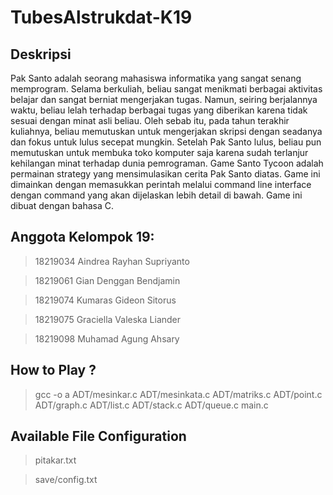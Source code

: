 # TubesAlstrukdat-K19

## Deskripsi
Pak Santo adalah seorang mahasiswa informatika yang sangat senang memprogram. Selama
berkuliah, beliau sangat menikmati berbagai aktivitas belajar dan sangat berniat mengerjakan
tugas. Namun, seiring berjalannya waktu, beliau lelah terhadap berbagai tugas yang diberikan
karena tidak sesuai dengan minat asli beliau. Oleh sebab itu, pada tahun terakhir kuliahnya, beliau
memutuskan untuk mengerjakan skripsi dengan seadanya dan fokus untuk lulus secepat mungkin.
Setelah Pak Santo lulus, beliau pun memutuskan untuk membuka toko komputer saja karena
sudah terlanjur kehilangan minat terhadap dunia pemrograman.
Game Santo Tycoon adalah permainan strategy yang mensimulasikan cerita Pak Santo diatas.
Game ini dimainkan dengan memasukkan perintah melalui command line interface dengan
command yang akan dijelaskan lebih detail di bawah. Game ini dibuat dengan bahasa C.

## Anggota Kelompok 19:

> 18219034 Aindrea Rayhan Supriyanto

> 18219061 Gian Denggan Bendjamin

> 18219074 Kumaras Gideon Sitorus

> 18219075	Graciella Valeska Liander

> 18219098	Muhamad Agung Ahsary

## How to Play ?
> gcc -o a ADT/mesinkar.c ADT/mesinkata.c ADT/matriks.c ADT/point.c ADT/graph.c ADT/list.c ADT/stack.c ADT/queue.c main.c

## Available File Configuration
> pitakar.txt

> save/config.txt